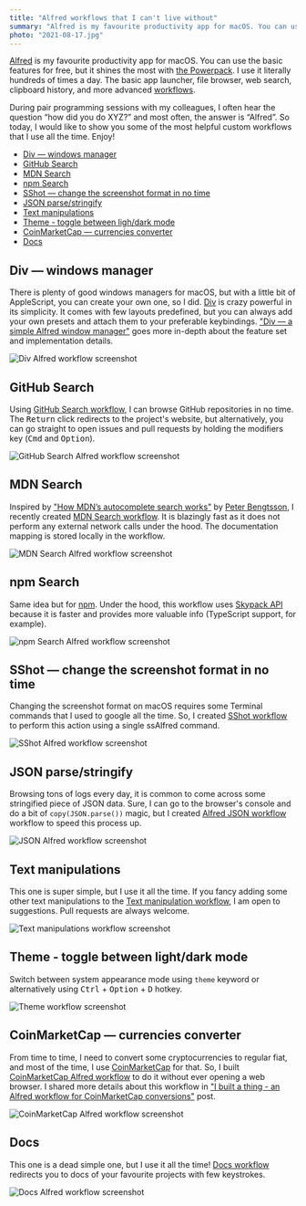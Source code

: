 ```yaml
---
title: "Alfred workflows that I can't live without"
summary: "Alfred is my favourite productivity app for macOS. You can use the basic features for free, but it shines the most with the Powerpack. I use it literally hundreds of times a day. The basic app launcher, file browser, web search, clipboard history, and more advanced workflows. There are my favourite ones!"
photo: "2021-08-17.jpg"
---
```


[Alfred](https://www.alfredapp.com) is my favourite productivity app for macOS. You can use the basic features for free, but it shines the most with [the Powerpack](https://www.alfredapp.com/shop/). I use it literally hundreds of times a day. The basic app launcher, file browser, web search, clipboard history, and more advanced [workflows](https://www.alfredapp.com/workflows/).

During pair programming sessions with my colleagues, I often hear the question “how did you do XYZ?” and most often, the answer is “Alfred”. So today, I would like to show you some of the most helpful custom workflows that I use all the time. Enjoy!

- [Div — windows manager](#div--windows-manager)
- [GitHub Search](#github-search)
- [MDN Search](#mdn-search)
- [npm Search](#npm-search)
- [SShot — change the screenshot format in no time](#sshot--change-the-screenshot-format-in-no-time)
- [JSON parse/stringify](#json-parsestringify)
- [Text manipulations](#text-manipulations)
- [Theme - toggle between ligh/dark mode](#theme---toggle-between-lightdark-mode)
- [CoinMarketCap — currencies converter](#coinmarketcap--currencies-converter)
- [Docs](#docs)

## Div — windows manager

There is plenty of good windows managers for macOS, but with a little bit of AppleScript, you can create your own one, so I did. [Div](https://github.com/pawelgrzybek/div) is crazy powerful in its simplicity. It comes with few layouts predefined, but you can always add your own presets and attach them to your preferable keybindings. ["Div — a simple Alfred window manager"](https://pawelgrzybek.com/div-simple-alfred-windows-manager/)  goes more in-depth about the feature set and implementation details.

![Div Alfred workflow screenshot](/photos/2021-08-17-1.gif)

## GitHub Search

Using [GitHub Search workflow](https://github.com/pawelgrzybek/alfred-github-search), I can browse GitHub repositories in no time. The <kbd>Return</kbd> click redirects to the project's website, but alternatively, you can go straight to open issues and pull requests by holding the modifiers key (<kbd>Cmd</kbd> and <kbd>Option</kbd>).

![GitHub Search Alfred workflow screenshot](/photos/2021-08-17-2.gif)

## MDN Search

Inspired by ["How MDN’s autocomplete search works"](https://hacks.mozilla.org/2021/08/mdns-autocomplete-search/) by [Peter Bengtsson](https://twitter.com/peterbe), I recently created [MDN Search workflow](https://github.com/pawelgrzybek/alfred-mdn-search). It is blazingly fast as it does not perform any external network calls under the hood. The documentation mapping is stored locally in the workflow.

![MDN Search Alfred workflow screenshot](/photos/2021-08-17-3.gif)

## npm Search

Same idea but for [npm](https://github.com/pawelgrzybek/alfred-npm-search). Under the hood, this workflow uses [Skypack API](https://www.skypack.dev/view/react) because it is faster and provides more valuable info (TypeScript support, for example).

![npm Search Alfred workflow screenshot](/photos/2021-08-17-4.gif)

## SShot — change the screenshot format in no time

Changing the screenshot format on macOS requires some Terminal commands that I used to google all the time. So, I created [SShot workflow](https://github.com/pawelgrzybek/alfred-sshot) to perform this action using a single ssAlfred command.

![SShot Alfred workflow screenshot](/photos/2021-08-17-5.gif)

## JSON parse/stringify

Browsing tons of logs every day, it is common to come across some stringified piece of JSON data. Sure, I can go to the browser's console and do a bit of `copy(JSON.parse())` magic, but I created [Alfred JSON workflow](https://github.com/pawelgrzybek/alfred-json) workflow to speed this process up.

![JSON Alfred workflow screenshot](/photos/2021-08-17-6.gif)

## Text manipulations

This one is super simple, but I use it all the time. If you fancy adding some other text manipulations to the [Text manipulation workflow](https://github.com/pawelgrzybek/alfred-text-manipulation), I am open to suggestions. Pull requests are always welcome.

![Text manipulations workflow screenshot](/photos/2021-08-17-7.gif)

## Theme - toggle between light/dark mode

Switch between system appearance mode using `theme` keyword or alternatively using <kbd>Ctrl</kbd> + <kbd>Option</kbd> + <kbd>D</kbd> hotkey.

![Theme workflow screenshot](/photos/2021-08-17-8.gif)

## CoinMarketCap — currencies converter

From time to time, I need to convert some cryptocurrencies to regular fiat, and most of the time, I use [CoinMarketCap](https://coinmarketcap.com/) for that. So, I built [CoinMarketCap Alfred workflow](https://github.com/pawelgrzybek/alfred-cointmarketcap) to do it without ever opening a web browser. I shared more details about this workflow in ["I built a thing - an Alfred workflow for CoinMarketCap conversions"](https://pawelgrzybek.com/i-built-a-thing-an-alfred-workflow-for-coinmarketcap-conversions/) post.

![CoinMarketCap Alfred workflow screenshot](/photos/2021-08-17-9.gif)
## Docs

This one is a dead simple one, but I use it all the time! [Docs workflow](https://github.com/pawelgrzybek/alfred-docs) redirects you to docs of your favourite projects with few keystrokes.

![Docs Alfred workflow screenshot](/photos/2021-08-17-10.gif)
